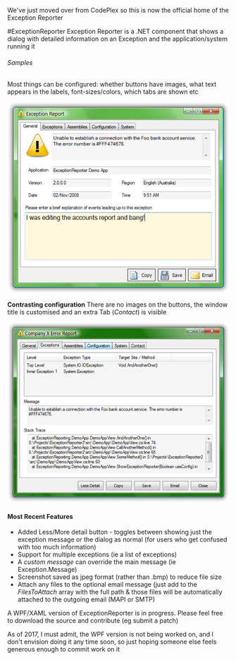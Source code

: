 We've just moved over from CodePlex so this is now the official home of the Exception Reporter

#ExceptionReporter 
Exception Reporter is a .NET component that shows a dialog with detailed information on an Exception and the application/system running it

###### Samples

Most things can be configured: whether buttons have images, what text appears in the labels, font-sizes/colors, which tabs are shown etc

![](images/er-user-input.png)

**Contrasting configuration**
There are no images on the buttons, the window title is customised and an extra Tab (_Contact_) is visible

![](images/er-exceptions-tab.png)

#### Most Recent Features
- Added Less/More detail button - toggles between showing just the exception message or the dialog as normal (for users who get confused with too much information)
- Support for multiple exceptions (ie a list of exceptions)
- A  _custom message_ can override the main message (ie Exception.Message)
- Screenshot saved as jpeg format (rather than .bmp) to reduce file size
- Attach any files to the optional email message (just add to the _FilesToAttach_  array with the full path & those files will be automatically attached to the outgoing email (MAPI or SMTP)

A WPF/XAML version of ExceptionReporter is in progress. Please feel free to download the source and contribute (eg submit a patch)

As of 2017, I must admit, the WPF version is not being worked on, and I don't envision doing it any time soon, so just hoping someone else feels generous enough to commit work on it
